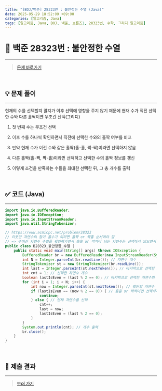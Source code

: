 ```yaml
---
title: "[BOJ/백준] 28323번 : 불안정한 수열 (Java)"
date: 2025-05-29 18:52:00 +09:00
categories: [알고리즘, Java]
tags: [알고리즘, Java, BOJ, 백준, 브론즈1, 28323번, 수학, 그리디 알고리즘]
---
```


<!-- ========================================================================== -->

# 📘 백준 28323번 : 불안정한 수열

---

> [문제 바로가기](https://www.acmicpc.net/problem/28323)

<br>

<!-- ========================================================================== -->

## 💡 문제 풀이

---

현재의 수를 선택할지 말지가 이후 선택에 영향을 주지 않기 때문에 현재 수가 직전 선택한 수와 다른 홀짝이면 무조건 선택(그리디)

1. 첫 번째 수는 무조건 선택

2. 이후 수를 하나씩 확인하면서 직전에 선택한 수와의 홀짝 여부를 비교

3. 만약 현재 수가 이전 수와 같은 홀짝(홀-홀, 짝-짝)이라면 선택하지 않음

4. 다른 홀짝(홀-짝, 짝-홀)이라면 선택하고 선택한 수의 홀짝 정보를 갱신

5. 이렇게 조건을 만족하는 수들을 최대한 선택한 뒤, 그 총 개수를 출력

<br>

<!-- ========================================================================== -->

## ✅ 코드 (Java)

---

```java
import java.io.BufferedReader;
import java.io.IOException;
import java.io.InputStreamReader;
import java.util.StringTokenizer;

// https://www.acmicpc.net/problem/28323
// 이웃한 자연수의 합이 홀수가 되려면 홀짝 or 짝홀 순서여야 함
// => 주어진 자연수 수열을 확인해가면서 홀홀 or 짝짝이 되는 자연수는 선택하지 않으면서 카운트
public class B28323_불안정한_수열 {
	public static void main(String[] args) throws IOException {
		BufferedReader br = new BufferedReader(new InputStreamReader(System.in));
		int N = Integer.parseInt(br.readLine()); // 자연수 개수
		StringTokenizer st = new StringTokenizer(br.readLine());
		int last = Integer.parseInt(st.nextToken()); // 마지막으로 선택한 자연수
		int cnt = 1; // 선택한 자연수 개수
		boolean lastIsEven = (last % 2 == 0); // 마지막으로 선택한 자연수의 홀짝
		for (int i = 1; i < N; i++) {
			int now = Integer.parseInt(st.nextToken()); // 확인할 자연수
			if (lastIsEven == (now % 2 == 0)) { // 홀홀 or 짝짝이면 선택하지 않음
				continue;
			} else { // 현재 자연수를 선택
				cnt++;
				last = now;
				lastIsEven = (last % 2 == 0);
			}
		}
		System.out.println(cnt); // 개수 출력
		br.close();
	}
}

```

<br>

<!-- ========================================================================== -->

## 💾 제출 결과

---

> [보러 가기](https://www.acmicpc.net/status?from_mine=1&problem_id=28323&user_id=juyn2000)

<br>

<!-- ========================================================================== -->

<!-- ## 🧩 새롭게 알게 된 점

---



<br> -->

<!-- ========================================================================== -->

<!--

## 🔗 참고한 자료

---

- []()

- []()

<br>
-->
